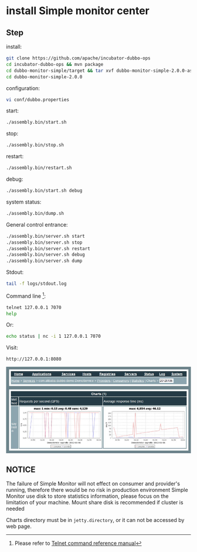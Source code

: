 # install Simple monitor center

## Step

install:

```sh
git clone https://github.com/apache/incubator-dubbo-ops
cd incubator-dubbo-ops && mvn package
cd dubbo-monitor-simple/target && tar xvf dubbo-monitor-simple-2.0.0-assembly.tar.gz
cd dubbo-monitor-simple-2.0.0
```

configuration:

```sh
vi conf/dubbo.properties
```

start:

```sh
./assembly.bin/start.sh
```

stop:

```sh
./assembly.bin/stop.sh
```

restart:

```sh
./assembly.bin/restart.sh
```

debug:

```sh
./assembly.bin/start.sh debug
```

system status:

```sh
./assembly.bin/dump.sh
```

General control entrance:

```sh
./assembly.bin/server.sh start
./assembly.bin/server.sh stop
./assembly.bin/server.sh restart
./assembly.bin/server.sh debug
./assembly.bin/server.sh dump
```

Stdout:

```sh
tail -f logs/stdout.log
```

Command line [^1]:

```sh
telnet 127.0.0.1 7070
help
```

Or:

```sh
echo status | nc -i 1 127.0.0.1 7070
```

Visit:

```
http://127.0.0.1:8080
```

![/admin-guide/images/dubbo-monitor-simple.jpg](../sources/images/dubbo-monitor-simple.jpg)

## NOTICE
The failure of Simple Monitor will not effect on consumer and provider's running, therefore there would be no risk in production environment
Simple Monitor use disk to store statistics information, please focus on the limitation of your machine. Mount share disk is recommended if cluster is needed

Charts directory must be in `jetty.directory`, or it can not be accessed by web page.

[^1]: Please refer to [Telnet command reference manual](http://dubbo.io/books/dubbo-user-book-en/references/telnet.html)

